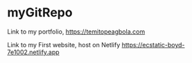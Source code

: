 # myGitRepo
Link to my portfolio, 
https://temitopeagbola.com

Link to my First website, host on Netlify
https://ecstatic-boyd-7e1002.netlify.app
